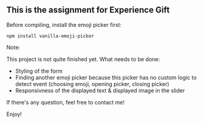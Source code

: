 
## This is the assignment for Experience Gift

Before compiling, install the emoji picker first:


`npm install vanilla-emoji-picker`



Note:

This project is not quite finished yet.
What needs to be done:

- Styling of the form
- Finding another emoji picker because this picker has no custom logic to detect event (choosing emoji, opening picker, closing picker)
- Responsivness of the displayed text & displayed image in the slider


If there's any question, feel free to contact me!


Enjoy!
